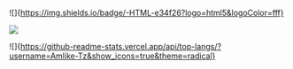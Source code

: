 

<!--
**Amlike-Tz/Amlike-Tz** is a ✨ _special_ ✨ repository because its `README.md` (this file) appears on your GitHub profile.

Here are some ideas to get you started:

- 🔭 I’m currently working on ...
- 🌱 I’m currently learning ...
- 👯 I’m looking to collaborate on ...
- 🤔 I’m looking for help with ...
- 💬 Ask me about ...
- 📫 How to reach me: ...
- 😄 Pronouns: ...
- ⚡ Fun fact: ...
-->

![]{https://img.shields.io/badge/-HTML-e34f26?logo=html5&logoColor=fff}

![](https://github-readme-stats.vercel.app/api?username=Amlike-Tz&count_private=true&show_icons=true&theme=radical)

![]{https://github-readme-stats.vercel.app/api/top-langs/?username=Amlike-Tz&show_icons=true&theme=radical}

